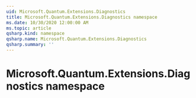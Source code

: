```yaml
---
uid: Microsoft.Quantum.Extensions.Diagnostics
title: Microsoft.Quantum.Extensions.Diagnostics namespace
ms.date: 10/30/2020 12:00:00 AM
ms.topic: article
qsharp.kind: namespace
qsharp.name: Microsoft.Quantum.Extensions.Diagnostics
qsharp.summary: ''
---
```


# Microsoft.Quantum.Extensions.Diagnostics namespace



